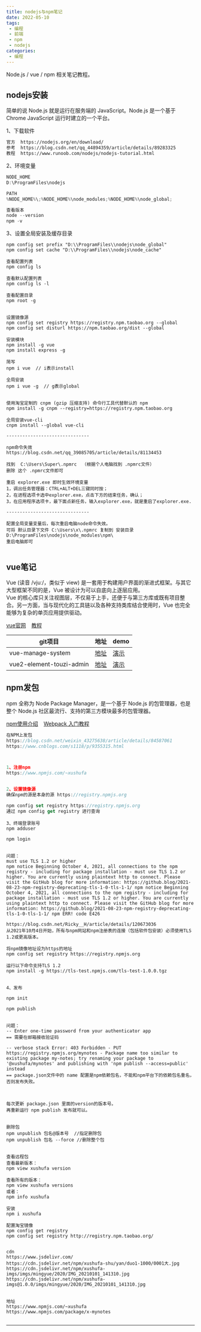```yaml
---
title: nodejs与npm笔记
date: 2022-05-10
tags:
 - 编程
 - 前端
 - npm
 - nodejs
categories:
 - 编程
---
```



Node.js / vue / npm 相关笔记教程。


## nodejs安装

简单的说 Node.js 就是运行在服务端的 JavaScript。Node.js 是一个基于 Chrome JavaScript 运行时建立的一个平台。 <br/>

1、下载软件

```sh
官方  https://nodejs.org/en/download/ 
参考  https://blog.csdn.net/qq_44894359/article/details/89283325 
教程  https://www.runoob.com/nodejs/nodejs-tutorial.html 
```


2、环境变量

```java
NODE_HOME
D:\ProgramFiles\nodejs

PATH
%NODE_HOME%\;%NODE_HOME%\node_modules;%NODE_HOME%\node_global;

查看版本
node --version
npm -v

```


3、设置全局安装及缓存目录

```
npm config set prefix "D:\\ProgramFiles\\nodejs\node_global"
npm config set cache "D:\\ProgramFiles\\nodejs\node_cache"

查看配置列表
npm config ls

查看默认配置列表
npm config ls -l 

查看配置目录
npm root -g


设置镜像源
npm config set registry https://registry.npm.taobao.org --global
npm config set disturl https://npm.taobao.org/dist --global

```

```
安装模块
npm install -g vue
npm install express -g

简写
npm i vue  // i表示install

全局安装
npm i vue -g  // g表示global


使用淘宝定制的 cnpm (gzip 压缩支持) 命令行工具代替默认的 npm
npm install -g cnpm --registry=https://registry.npm.taobao.org

全局安装vue-cli
cnpm install --global vue-cli

-------------------------------

npm命令失效
https://blog.csdn.net/qq_39085705/article/details/81134453

找到  C:\Users\Super\.npmrc  （根据个人电脑找到 .npmrc文件）
删除 这个 .npmrc文件即可

重启 explorer.exe 即时生效环境变量
1，调出任务管理器：CTRL+ALT+DEL三键同时按；
2，在进程选项卡选中explorer.exe，点击下方的结束任务，确认；
3，在应用程序选项卡，最下面点新任务，输入explorer.exe，就是重启了explorer.exe.

-------------------------------

配置全局变量变量后，每次重启电脑node命令失效。
可将 默认目录下文件 C:\Users\x\.npmrc 复制到 安装目录 D:\ProgramFiles\nodejs\node_modules\npm\
重启电脑即可


```


## vue笔记

Vue (读音 /vjuː/，类似于 view) 是一套用于构建用户界面的渐进式框架。与其它大型框架不同的是，Vue 被设计为可以自底向上逐层应用。 <br/>
Vue 的核心库只关注视图层，不仅易于上手，还便于与第三方库或既有项目整合。另一方面，当与现代化的工具链以及各种支持类库结合使用时，Vue 也完全能够为复杂的单页应用提供驱动。


[vue官网]( https://cn.vuejs.org/ ) &ensp; [教程]( https://www.runoob.com/vue2/vue-tutorial.html )


| git项目                                              | 地址    | demo  | 
| --------                                             | -----   | ----  |
| vue-manage-system          | [地址]( https://github.com/lin-xin/vue-manage-system )       | [演示]( https://lin-xin.gitee.io/example/work/#/dashboard ) |
| vue2-element-touzi-admin   | [地址]( https://github.com/wdlhao/vue2-element-touzi-admin ) | [演示]( http://www.jiouai.com/permission/index/index )      |




## npm发包

npm 全称为 Node Package Manager，是一个基于 Node.js 的包管理器，也是整个 Node.js 社区最流行、支持的第三方模块最多的包管理器。 <br/>

[npm使用介绍](  https://www.runoob.com/nodejs/nodejs-npm.html ) &ensp; [Webpack 入门教程]( https://www.runoob.com/w3cnote/webpack-tutorial.html )<br />

```js
在NPM上发包
https://blog.csdn.net/weixin_43275638/article/details/84587061
https://www.cnblogs.com/s1118/p/9355315.html



1、注册npm
https://www.npmjs.com/~xushufa


2、设置镜像源
确保npm的源是本身的源 https://registry.npmjs.org

npm config set registry https://registry.npmjs.org
通过 npm config get registry 进行查询

```

```
3、终端登录账号
npm adduser

npm login


问题：
must use TLS 1.2 or higher
npm notice Beginning October 4, 2021, all connections to the npm registry - including for package installation - must use TLS 1.2 or higher. You are currently using plaintext http to connect. Please visit the GitHub blog for more information: https://github.blog/2021-08-23-npm-registry-deprecating-tls-1-0-tls-1-1/ npm notice Beginning October 4, 2021, all connections to the npm registry - including for package installation - must use TLS 1.2 or higher. You are currently using plaintext http to connect. Please visit the GitHub blog for more information: https://github.blog/2021-08-23-npm-registry-deprecating-tls-1-0-tls-1-1/ npm ERR! code E426

https://blog.csdn.net/Ricky__H/article/details/120673036
从2021年10月4日开始，所有与npm网站和npm注册表的连接（包括软件包安装）必须使用TLS 1.2或更高版本。

将npm镜像地址设为https的地址
npm config set registry https://registry.npmjs.org

运行以下命令支持TLS 1.2
npm install -g https://tls-test.npmjs.com/tls-test-1.0.0.tgz


4、发布

npm init

npm publish


问题：
-- Enter one-time password from your authenticator app
== 需要在邮箱接收验证码

-- verbose stack Error: 403 Forbidden - PUT https://registry.npmjs.org/mynotes - Package name too similar to existing package my-notes; try renaming your package to '@xushufa/mynotes' and publishing with 'npm publish --access=public' instead
== package.json文件中的 name 配置是npm依赖包名，不能和npm平台下的依赖包名重名，否则发布失败。



每次更新 package.json 里面的version的版本号。
再重新运行 npm publish 发布就可以。


```


```
删除包
npm unpublish 包名@版本号  //指定删除包
npm unpublish 包名 --force //删除整个包


查看远程包
查看最新版本：
npm view xushufa version

查看所有的版本：
npm view xushufa versions
或者：
npm info xushufa

安装
npm i xushufa

配置淘宝镜像
npm config get registry
npm config set registry http://registry.npm.taobao.org/


```


```
cdn
https://www.jsdelivr.com/
https://cdn.jsdelivr.net/npm/xushufa-shu/yan/duo1-1000/0001大.jpg
https://cdn.jsdelivr.net/npm/xushufa-imgs/imgs/mingyue/2020/IMG_20210101_141310.jpg
https://cdn.jsdelivr.net/npm/xushufa-imgs@1.0.0/imgs/mingyue/2020/IMG_20210101_141310.jpg


地址
https://www.npmjs.com/~xushufa
https://www.npmjs.com/package/x-mynotes


```


---


